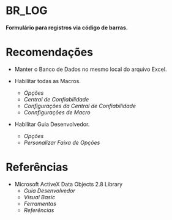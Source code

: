 # BR_LOG

**Formulário para registros via código de barras.**


# Recomendações

- Manter o Banco de Dados no mesmo local do arquivo Excel.

- Habilitar todas as Macros.
    * _Opções_
    * _Central de Confiabilidade_
    * _Configurações da Central de Confiabilidade_
    * _Connfigurações de Macro_  

- Habilitar Guia Desenvolvedor.
     * _Opções_ 
     * _Personalizar Faixa de Opções_



# Referências

- Microsoft ActiveX Data Objects 2.8 Library
    - _Guia Desenvolvedor_
    - _Visual Basic_
    - _Ferramentas_
    - _Referências_
